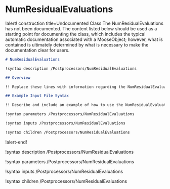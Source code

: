 # NumResidualEvaluations

!alert! construction title=Undocumented Class
The NumResidualEvaluations has not been documented. The content listed below should be used as a starting point for
documenting the class, which includes the typical automatic documentation associated with a
MooseObject; however, what is contained is ultimately determined by what is necessary to make the
documentation clear for users.

```markdown
# NumResidualEvaluations

!syntax description /Postprocessors/NumResidualEvaluations

## Overview

!! Replace these lines with information regarding the NumResidualEvaluations object.

## Example Input File Syntax

!! Describe and include an example of how to use the NumResidualEvaluations object.

!syntax parameters /Postprocessors/NumResidualEvaluations

!syntax inputs /Postprocessors/NumResidualEvaluations

!syntax children /Postprocessors/NumResidualEvaluations
```
!alert-end!

!syntax description /Postprocessors/NumResidualEvaluations

!syntax parameters /Postprocessors/NumResidualEvaluations

!syntax inputs /Postprocessors/NumResidualEvaluations

!syntax children /Postprocessors/NumResidualEvaluations
